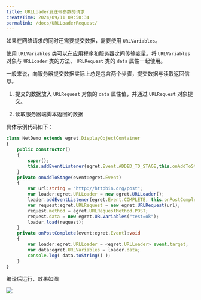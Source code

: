 ```yaml
---
title: URLLoader发送带参数的请求
createTime: 2024/09/11 09:50:34
permalink: /docs/URLLoaderRequest/
---
```

如果在网络请求的同时还需要提交数据，需要使用 `URLVariables`。

使用 `URLVariables` 类可以在应用程序和服务器之间传输变量。将 `URLVariables` 对象与 `URLLoader` 类的方法、 `URLRequest` 类的  `data` 属性一起使用。

一般来说，向服务器提交数据实际上总是包含两个步骤，提交数据与读取返回信息。

1. 提交的数据放入 `URLRequest` 对象的 `data` 属性值，并通过 `URLRequest` 对象提交。

2. 读取服务器端脚本返回的数据

具体示例代码如下：

``` typescript
class NetDemo extends egret.DisplayObjectContainer
{
    public constructor()
    {
        super();
        this.addEventListener(egret.Event.ADDED_TO_STAGE,this.onAddToStage,this);
    }
    private onAddToStage(event:egret.Event)
    {
        var url:string = "http://httpbin.org/post";
        var loader:egret.URLLoader = new egret.URLLoader();
        loader.addEventListener(egret.Event.COMPLETE, this.onPostComplete, this);
        var request:egret.URLRequest = new egret.URLRequest(url);
        request.method = egret.URLRequestMethod.POST;
        request.data = new egret.URLVariables("test=ok");
        loader.load(request);
    }
    private onPostComplete(event:egret.Event):void
    {
        var loader:egret.URLLoader = <egret.URLLoader> event.target;
        var data:egret.URLVariables = loader.data;
        console.log( data.toString() );
    }
}
``` 

编译后运行，效果如图

![](568b435b6fb06.png)
